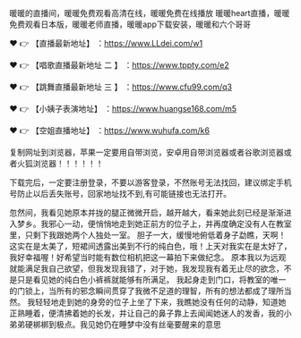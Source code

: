 暖暖的直播间，暖暖免费观看高清在线，暖暖免费在线播放
暖暖heart直播，暖暖免费观看日本版，暖暖老师直播，暖暖app下载安装，暖暖和六个哥哥

❤️ 👉 【直播最新地址】 ：https://www.LLdei.com/w1

❤️ 👉 【唱歌直播最新地址 二 】 ：https://www.tppty.com/e2

❤️ 👉 【跳舞直播最新地址  三 】 ：https://www.cfu99.com/q3

❤️ 👉 【小姨子表演地址】 ：https://www.huangse168.com/m5

❤️ 👉 【空姐直播地址】 ：https://www.wuhufa.com/k6

复制网址到浏览器，苹果一定要用自带浏览，安卓用自带浏览器或者谷歌浏览器或者火狐浏览器！！！！！！

下载完后，一定要注册登录，不要以游客登录，不然账号无法找回，建议绑定手机号防止以后丢失账号，回家地址找不到,有可能链接也无法打开。

忽然间，我看见她原本并拢的腿正微微开启，越开越大，看来她此刻已经是渐渐进入梦乡。我邪心一动，便悄悄地走到她正前方的位子上，并再度确定没有人在教室里，只剩下我跟她两个人独处一室。
胆子一大，缓慢地俯低着身子勐瞧，天啊！这实在是太美了，短裙间透露出美到不行的纯白色，哦！上天对我实在是太好了，我好幸福喔！好希望当时能有数位相机把这一幕拍下来做纪念。
原本我以为远观就能满足我自己欲望，但我发现我错了，对于她，我发现我有着无止尽的欲念，不是只是看见她的纯白色小裤裤就能够有所满足。
我起身走到门口，将教室的唯一的门锁上，当所有的邪念瞬间贯穿了我微不足道的理智，所有的想法都成了理所当然。
我轻轻地走到她的身旁的位子上坐了下来，我瞧她没有任何的动静，知道她正熟睡着，便清拂着她的长发，并让自己的鼻子靠上去闻闻她迷人的发香，我的小弟弟硬梆梆到极点。我见她仍在睡梦中没有丝毫要醒来的意思
